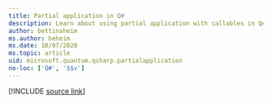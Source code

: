 ```yaml
---
title: Partial application in Q#
description: Learn about using partial application with callables in Q#.
author: bettinaheim
ms.author: beheim
ms.date: 10/07/2020
ms.topic: article
uid: microsoft.quantum.qsharp.partialapplication
no-loc: ['Q#', '$$v']
---
```


<!---
# Partial application in Q#
-->

[!INCLUDE [source link](~/includes/qsharp-language/Specifications/Language/3_Expressions/PartialApplication.md)]

